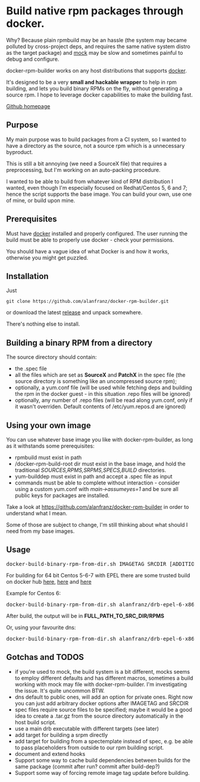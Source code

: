 # Build native rpm packages through docker.

Why? Because plain rpmbuild may be an hassle (the system may became polluted by cross-project deps, and requires the same native system distro as the target package) and [mock](https://fedoraproject.org/wiki/Projects/Mock) may be slow and sometimes painful to debug and configure.

docker-rpm-builder works on any host distributions that supports [docker](https://www.docker.com/).

It's designed to be a very **small and hackable wrapper** to help in rpm building, and lets you build binary RPMs on the fly, without generating a source rpm. I hope to leverage docker capabilities to make the building fast.

[Github homepage](https://github.com/alanfranz/docker-rpm-builder)

## Purpose

My main purpose was to build packages from a CI system, so I wanted to have a directory as the source, not a source rpm which is a unnecessary byproduct. 

This is still a bit annoying (we need a SourceX file) that requires a preprocessing, but I'm working on an auto-packing procedure.

I wanted to be able to build from whatever kind of RPM distribution I wanted, even though I'm especially focused on Redhat/Centos 5, 6 and 7; hence the script supports the base image. You can build your own, use one of mine, or build upon mine.

## Prerequisites

Must have [docker](https://www.docker.com/) installed and properly configured. The user running the build must be able to properly use docker - check your permissions.

You should have a vague idea of what Docker is and how it works, otherwise you might get puzzled.

## Installation

Just 

```git clone https://github.com/alanfranz/docker-rpm-builder.git```

or download the latest [release](https://github.com/alanfranz/docker-rpm-builder/releases/) and unpack somewhere.

There's nothing else to install.

## Building a binary RPM from a directory

The source directory should contain:
* the .spec file
* all the files which are set as **SourceX** and **PatchX** in the spec file (the source directory is something like an uncompressed source rpm);
* optionally, a yum.conf file (will be used while fetching deps and building the rpm in the docker guest - in this situation .repo files will be ignored)
* optionally, any number of .repo files (will be read along yum.conf, only if it wasn't overriden. Default contents of /etc/yum.repos.d are ignored)

## Using your own image

You can use whatever base image you like with docker-rpm-builder, as long as it withstands some prerequisites:

- rpmbuild must exist in path
- /docker-rpm-build-root dir must exist in the base image, and hold the traditional *SOURCES,RPMS,SRPMS,SPECS,BUILD* directories.
- yum-builddep must exist in path and accept a .spec file as input
- commands must be able to complete without interaction - consider using a custom yum.conf with *main->assumeyes=1* and be sure all public keys for packages are installed.

Take a look at https://github.com/alanfranz/docker-rpm-builder in order to understand what I mean.

Some of those are subject to change, I'm still thinking about what should I need from my base images.


## Usage

<pre>
docker-build-binary-rpm-from-dir.sh IMAGETAG SRCDIR [ADDITIONAL_DOCKER_OPTIONS]
</pre>

For building for 64 bit Centos 5-6-7 with EPEL there are some trusted build on docker hub [here](https://registry.hub.docker.com/u/alanfranz/drb-epel-5-x86-64/), 
[here](https://registry.hub.docker.com/u/alanfranz/drb-epel-6-x86-64/) and [here](https://registry.hub.docker.com/u/alanfranz/drb-epel-7-x86-64/) 

Example for Centos 6:
<pre>
docker-build-binary-rpm-from-dir.sh alanfranz/drb-epel-6-x86-64:latest FULL_PATH_TO_SRC_DIR
</pre>

After build, the output will be in **FULL_PATH_TO_SRC_DIR/RPMS**

Or, using your favourite dns:

<pre>
docker-build-binary-rpm-from-dir.sh alanfranz/drb-epel-6-x86-64:latest FULL_PATH_TO_SRC_DIR --dns=192.168.1.1
</pre>

## Gotchas and TODOS
* if you're used to mock, the build system is a bit different, mocks seems to employ different defaults and has different macros, sometimes a build working with mock may file with docker-rpm-builder. I'm investigating the issue. It's quite uncommon BTW.
* dns default to public ones, will add an option for private ones. Right now you can just add arbitrary docker options after IMAGETAG and SRCDIR
* spec files require source files to be specified; maybe it would be a good idea to create a .tar.gz from the source directory automatically in the host build script.
* use a main drb executable with different targets (see later)
* add target for building a srpm directly
* add target for building from a spectemplate instead of spec, e.g. be able to pass placeholders from outside to our rpm building script.
* document and extend hooks
* Support some way to cache build dependencies between builds for the same package (commit after run? commit after build-dep?)
* Support some way of forcing remote image tag update before building.


